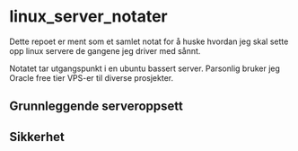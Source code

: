 # linux_server_notater

Dette repoet er ment som et samlet notat for å huske hvordan jeg skal sette opp linux servere de 
gangene jeg driver med sånnt. 

Notatet tar utgangspunkt i en ubuntu bassert server. Parsonlig bruker jeg Oracle free tier VPS-er til diverse prosjekter. 

## Grunnleggende serveroppsett







## Sikkerhet
